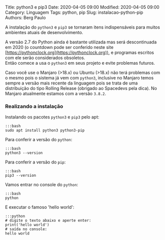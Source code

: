 Title: python3 e pip3
Date: 2020-04-05 09:00
Modified: 2020-04-05 09:00
Category: Linguagem
Tags: python, pip
Slug: instalacao-python-pip
Authors: Berg Paulo


A instalação do `python3` e `pip3` se tornaram itens indispensáveis para muitos ambientes atuais de desenvolvimento.

A versão 2.7 do Python ainda é bastante utilizada mas será descontinuada em 2020 (o countdown pode ser conferido neste site [https://pythonclock.org](https://pythonclock.org)), e programas escritos com ele serão considerados obsoletos.  
Então comece a usa o `python3` em seus projeto e evite problemas futuros.

Caso você use o Manjaro (>18.x) ou Ubuntu (>18.x) não terá problemas com o mesmo pois o sistema já vem com `python3`, inclusive no Manjaro temos sempre a versão mais recente da linguagem pois se trata de uma distribuição do tipo Rolling Release (obrigado ao Spacedevs pela dica). No Manjaro atualmente estamos com a versão `3.8.2`.

### Realizando a instalação

Instalando os pacotes `python3` e `pip3` pelo apt:

    :::bash
    sudo apt install python3 python3-pip

Para conferir a versão do `python`:

    :::bash
    python3 --version

Para conferir a versão do `pip`:

    :::bash
    pip3 --version


Vamos entrar no console do `python`:

    :::bash
    python

E executar o famoso 'hello world':

    :::python
    # digite o texto abaixo e aperte enter:
    print('hello world')
    # saída no console:
    hello world